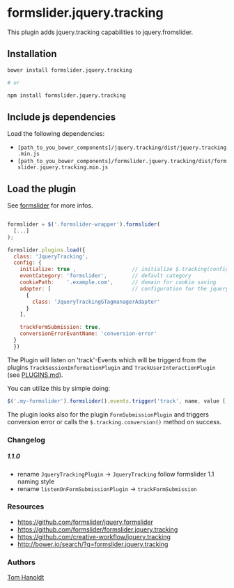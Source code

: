# formslider.jquery.tracking
This plugin adds jquery.tracking capabilities to jquery.fromslider.
## Installation
```bash
bower install formslider.jquery.tracking

# or

npm install formslider.jquery.tracking
```

## Include js dependencies
Load the following dependencies:
  * `[path_to_you_bower_components]/jquery.tracking/dist/jquery.tracking.min.js`
  * `[path_to_you_bower_components]/formslider.jquery.tracking/dist/formslider.jquery.tracking.min.js`

## Load the plugin
See [formslider](https://github.com/formslider/jquery.formslider) for more infos.

```js

formslider = $('.formslider-wrapper').formslider(
  [...]
);

formslider.plugins.load({
  class: 'JqueryTracking',
  config: {
    initialize: true ,                  // initialize $.tracking(config) or not
    eventCategory: 'formslider',        // default category
    cookiePath:    '.example.com',      // domain for cookie saving
    adapter: [                          // configuration for the jquery.tracking plugin
      {
        class: 'JqueryTrackingGTagmanagerAdapter'  
      }
    ],

    trackFormSubmission: true,
    conversionErrorEvantName: 'conversion-error'
  }
  })
```

The Plugin will listen on 'track'-Events which will be triggerd from the plugins `TrackSessionInformationPlugin` and `TrackUserInteractionPlugin` (see [PLUGINS.md](https://github.com/formslider/jquery.formslider/blob/master/docs/PLUGINS.md#tracksessioninformationplugin)).

You can utilize this by simple doing:
```js
$('.my-formslider').formslider().events.trigger('track', name, value [, category=config.eventCategory]);
```

The plugin looks also for the plugin `FormSubmissionPlugin` and triggers conversion error or calls the `$.tracking.conversion()` method on success.

### Changelog
##### 1.1.0
  * rename `JqueryTrackingPlugin` -> `JqueryTracking` follow formslider 1.1 naming style
  * rename `listenOnFormSubmissionPlugin` -> `trackFormSubmission`

### Resources
  * https://github.com/formslider/jquery.formslider
  * https://github.com/formslider/formslider.jquery.tracking
  * https://github.com/creative-workflow/jquery.tracking
  * http://bower.io/search/?q=formslider.jquery.tracking

### Authors

  [Tom Hanoldt](https://www.tomhanoldt.info)
